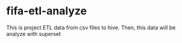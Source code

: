 # fifa-etl-analyze
This is project ETL data from csv files to hive. Then, this data will be analyze with superset
